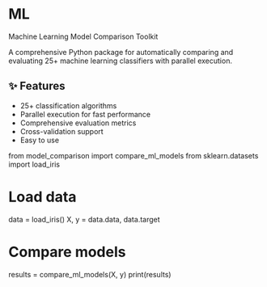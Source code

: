# ML

Machine Learning Model Comparison Toolkit

A comprehensive Python package for automatically comparing and evaluating 25+ machine learning classifiers with parallel execution.

## ✨ Features
- 25+ classification algorithms
- Parallel execution for fast performance
- Comprehensive evaluation metrics
- Cross-validation support
- Easy to use


from model_comparison import compare_ml_models
from sklearn.datasets import load_iris

# Load data
data = load_iris()
X, y = data.data, data.target

# Compare models
results = compare_ml_models(X, y)
print(results)